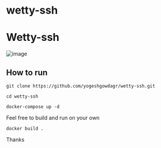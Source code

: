 # wetty-ssh
# Wetty-ssh

![image](https://user-images.githubusercontent.com/80840076/222834342-adb453d3-4539-44a5-b8d7-205e1d42b175.png)

## How to run
```
git clone https://github.com/yogeshgowdagr/wetty-ssh.git

cd wetty-ssh

docker-compose up -d
```

Feel free to build and run on your own 
```
docker build .
```

Thanks 

